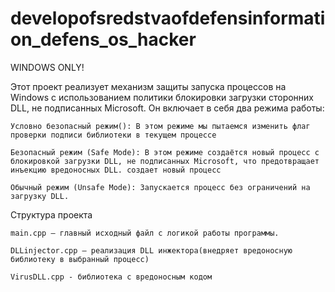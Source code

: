 # developofsredstvaofdefensinformation_defens_os_hacker


WINDOWS ONLY!


Этот проект реализует механизм защиты запуска процессов на Windows с использованием политики блокировки загрузки сторонних DLL, не подписанных Microsoft. Он включает в себя два режима работы:

    Условно безопасный режим(): В этом режиме мы пытаемся изменить флаг проверки подписи библиотеки в текущем процессе

    Безопасный режим (Safe Mode): В этом режиме создаётся новый процесс с блокировкой загрузки DLL, не подписанных Microsoft, что предотвращает инъекцию вредоносных DLL. создает новый процесс

    Обычный режим (Unsafe Mode): Запускается процесс без ограничений на загрузку DLL.

Структура проекта

    main.cpp — главный исходный файл с логикой работы программы.

    DLLinjector.cpp — реализация DLL инжектора(внедряет вредоносную библиотеку в выбранный процесс)

    VirusDLL.cpp - библиотека с вредоносным кодом

